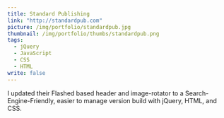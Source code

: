 ```yaml
---
title: Standard Publishing
link: "http://standardpub.com"
picture: /img/portfolio/standardpub.jpg
thumbnail: /img/portfolio/thumbs/standardpub.png
tags: 
  - jQuery
  - JavaScript
  - CSS
  - HTML
write: false
---
```


I updated their Flashed based header and image-rotator to a Search-Engine-Friendly, easier to manage version build with jQuery, HTML, and CSS.